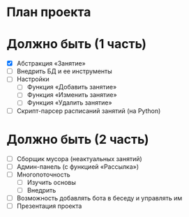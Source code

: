 # План проекта

# Должно быть (1 часть)
- [x] Абстракция «Занятие»
- [ ] Внедрить БД и ее инструменты
- [ ] Настройки
    - [ ] Функция «Добавить занятие»
    - [ ] Функция «Изменить занятие»
    - [ ] Функция «Удалить занятие»
- [ ] Скрипт-парсер расписаний занятий (на Python)

# Должно быть (2 часть)
- [ ] Сборщик мусора (неактуальных занятий)
- [ ] Админ-панель (с функцией «Рассылка»)
- [ ] Многопоточность
    - [ ] Изучить основы
    - [ ] Внедрить
- [ ] Возможность добавлять бота в беседу и управлять им
- [ ] Презентация проекта